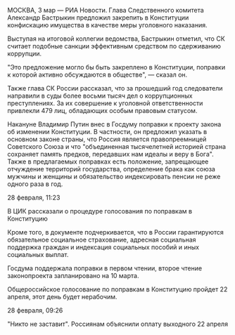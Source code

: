 МОСКВА, 3 мар — РИА Новости. Глава Следственного комитета Александр Бастрыкин предложил закрепить в Конституции конфискацию имущества в качестве меры уголовного наказания.

Выступая на итоговой коллегии ведомства, Бастрыкин отметил, что СК считает подобные санкции эффективным средством по сдерживанию коррупции.

"Это предложение могло бы быть закреплено в Конституции, поправки к которой активно обсуждаются в обществе", — сказал он.

Также глава СК России рассказал, что за прошедший год следователи направили в суды более восьми тысяч дел о коррупционных преступлениях. За их совершение к уголовной ответственности привлекли 479 лиц, обладающих особым правовым статусом.

Накануне Владимир Путин внес в Госдуму поправки к проекту закона об изменении Конституции. В частности, он предложил указать в основном законе страны, что Россия является правопреемницей Советского Союза и что "объединенная тысячелетней историей страна сохраняет память предков, передавших нам идеалы и веру в Бога". Также в предлагаемых поправках есть положение, запрещающее отчуждение территорий государства, определение брака как союза мужчины и женщины и обязательство индексировать пенсии не реже одного раза в год.

28 февраля, 11:23

В ЦИК рассказали о процедуре голосования по поправкам в Конституцию

Кроме того, в документе подчеркивается, что в России гарантируются обязательное социальное страхование, адресная социальная поддержка граждан и индексация социальных пособий и иных социальных выплат.

Госдума поддержала поправки в первом чтении, второе чтение законопроекта запланировано на 10 марта.

Общероссийское голосование по поправкам в Конституцию пройдет 22 апреля, этот день будет нерабочим.

28 февраля, 09:26

"Никто не заставит". Россиянам объяснили оплату выходного 22 апреля